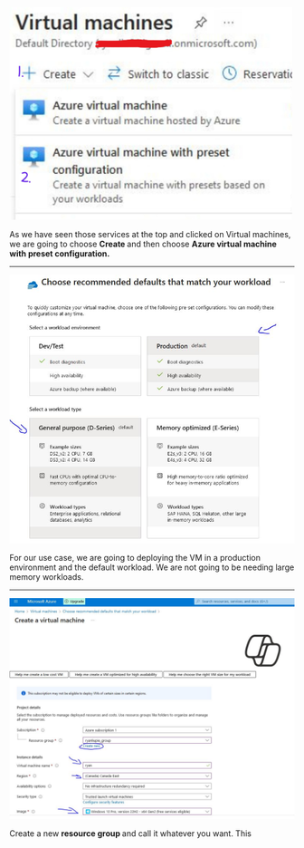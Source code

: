 <img src="/picturesv2/step1.jpg" width="500px" alt="click on create and second option">
<p>
  As we have seen those services at the top and clicked on Virtual machines, we are going to choose <b> Create </b> and then choose <b> Azure virtual machine with preset configuration. </b>
</p>

<hr> 

<img src="/picturesv2/step2.JPG" width="600px" alt="picking size of VM">
<p> 
For our use case, we are going to deploying the VM in a production environment and the default workload. We are not going to be needing large memory workloads. 
</p>

<hr>

<img src="/picturesv2/step3.JPG" width="800px" alt="selections">
<p>
  Create a new <b> resource group </b> and call it whatever you want. This 
</p>
